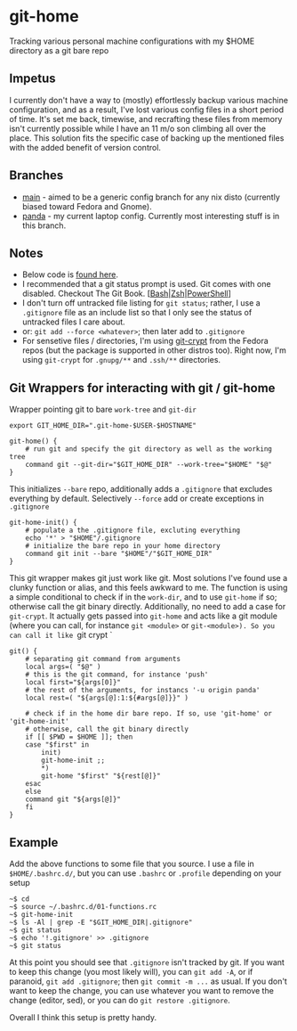 # git-home
Tracking various personal machine configurations with my $HOME directory as a git bare repo

## Impetus
I currently don't have a way to (mostly) effortlessly backup various machine configuration, and as a result, I've lost various config files in a short period of time. It's set me back, timewise, and recrafting these files from memory isn't currently possible while I have an 11 m/o son climbing all over the place. This solution fits the specific case of backing up the mentioned files with the added benefit of version control.

## Branches
- [main](https://github.com/zetaomegagon/git-home/tree/main)  - aimed to be a generic config branch for any nix disto (currently biased toward Fedora and Gnome).
- [panda](https://github.com/zetaomegagon/git-home/tree/panda) - my current laptop config. Currently most interesting stuff is in this branch.

## Notes
- Below code is [found here](https://github.com/zetaomegagon/git-home/blob/main/.bashrc.d/01-functions.rc#L5-L32).
- I recommended that a git status prompt is used. Git comes with one disabled. Checkout The Git Book. [[Bash](https://git-scm.com/book/en/v2/Appendix-A%3A-Git-in-Other-Environments-Git-in-Bash)|[Zsh](https://git-scm.com/book/en/v2/Appendix-A%3A-Git-in-Other-Environments-Git-in-Zsh)|[PowerShell](https://git-scm.com/book/en/v2/Appendix-A%3A-Git-in-Other-Environments-Git-in-PowerShell)]
- I don't turn off untracked file listing for `git status`; rather, I use a `.gitignore` file as an include list so that I only see the status of untracked files I care about.
- or: `git add --force <whatever>`; then later add to `.gitignore`
- For sensetive files / directories, I'm using [git-crypt](https://github.com/AGWA/git-crypt) from the Fedora repos (but the package is supported in other distros too). Right now, I'm using `git-crypt` for `.gnupg/**` and `.ssh/**` directories.

## Git Wrappers for interacting with git / git-home
Wrapper pointing git to bare `work-tree` and `git-dir`
```
export GIT_HOME_DIR=".git-home-$USER-$HOSTNAME"

git-home() {
    # run git and specify the git directory as well as the working tree
    command git --git-dir="$GIT_HOME_DIR" --work-tree="$HOME" "$@"
}
```

This initializes `--bare` repo, additionally adds a `.gitignore` that excludes everything by default. Selectively `--force` add or create exceptions in `.gitignore`
```
git-home-init() {
    # populate a the .gitignore file, excluting everything
    echo '*' > "$HOME"/.gitignore
    # initialize the bare repo in your home directory
    command git init --bare "$HOME"/"$GIT_HOME_DIR"
}
```


This git wrapper makes git just work like git. Most solutions I've found use a clunky function or alias, and this feels awkward to me. The function is using a simple conditional to check if in the `work-dir`, and to use `git-home` if so; otherwise call the git binary directly. Additionally, no need to add a case for `git-crypt`. It actually gets passed into `git-home` and acts like a git module (where you can call, for instance `git <module>` or `git-<module>). So you can call it like `git crypt <args>`
```
git() {
    # separating git command from arguments
    local args=( "$@" )
    # this is the git command, for instance 'push'
    local first="${args[0]}"
    # the rest of the arguments, for instancs '-u origin panda'
    local rest=( "${args[@]:1:${#args[@]}}" )

    # check if in the home dir bare repo. If so, use 'git-home' or 'git-home-init'
    # otherwise, call the git binary directly
    if [[ $PWD = $HOME ]]; then
	case "$first" in
	    init)
		git-home-init ;;
	    *)
		git-home "$first" "${rest[@]}"
	esac	
    else
	command git "${args[@]}"
    fi
}
```
## Example
Add the above functions to some file that you source. I use a file in `$HOME/.bashrc.d/`, but you can use `.bashrc` or `.profile` depending on your setup
```
~$ cd
~$ source ~/.bashrc.d/01-functions.rc
~$ git-home-init
~$ ls -Al | grep -E "$GIT_HOME_DIR|.gitignore"
~$ git status
~$ echo '!.gitignore' >> .gitignore
~$ git status
```

At this point you should see that `.gitignore` isn't tracked by git. If you want to keep this change (you most likely will), you can `git add -A`, or if paranoid, `git add .gitignore`; then `git commit -m ...` as usual. If you don't want to keep the change, you can use whatever you want to remove the change (editor, sed), or you can do `git restore .gitignore`.

Overall I think this setup is pretty handy.
